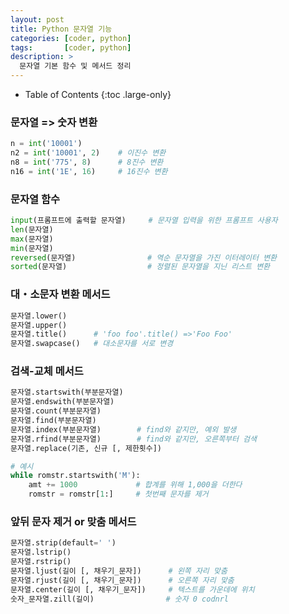 ```yaml
---
layout: post
title: Python 문자열 기능
categories: [coder, python]
tags:       [coder, python]
description: >
  문자열 기본 함수 및 메서드 정리
---
```

- Table of Contents
{:toc .large-only}

### 문자열 => 숫자 변환
```python
n = int('10001')
n2 = int('10001', 2)    # 이진수 변환
n8 = int('775', 8)      # 8진수 변환
n16 = int('1E', 16)     # 16진수 변환
```

### 문자열 함수
```python
input(프롬프트에 출력할 문자열)     # 문자열 입력을 위한 프롬프트 사용자
len(문자열)
max(문자열)
min(문자열)
reversed(문자열)                # 역순 문자열을 가진 이터레이터 변환
sorted(문자열)                  # 정렬된 문자열을 지닌 리스트 변환
```

### 대・소문자 변환 메서드
```python
문자열.lower()
문자열.upper()
문자열.title()      # 'foo foo'.title() =>'Foo Foo'
문자열.swapcase()   # 대소문자를 서로 변경
```

### 검색-교체 메서드
```python
문자열.startswith(부분문자열)
문자열.endswith(부분문자열)
문자열.count(부분문자열)
문자열.find(부분문자열)
문자열.index(부분문자열)        # find와 같지만, 예외 발생
문자열.rfind(부분문자열)        # find와 같지만, 오른쪽부터 검색
문자열.replace(기존, 신규 [, 제한횟수])

# 예시
while romstr.startswith('M'):
    amt += 1000             # 합계를 위해 1,000을 더한다
    romstr = romstr[1:]     # 첫번째 문자를 제거
```

### 앞뒤 문자 제거 or 맞춤 메서드
```python
문자열.strip(default=' ')
문자열.lstrip()
문자열.rstrip()
문자열.ljust(길이 [, 채우기_문자])      # 왼쪽 자리 맞춤
문자열.rjust(길이 [, 채우기_문자])      # 오른쪽 자리 맞춤
문자열.center(길이 [, 채우기_문자])     # 텍스트를 가운데에 위치
숫자_문자열.zill(길이)                # 숫자 0 codnrl
```